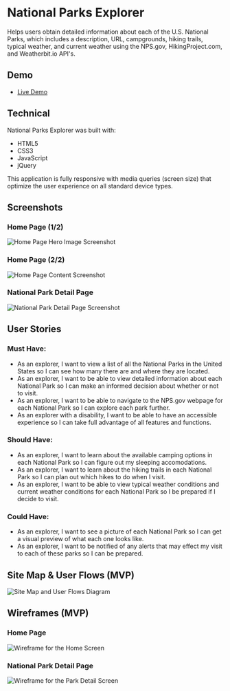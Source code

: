 # National Parks Explorer
Helps users obtain detailed information about each of the U.S. National Parks, which includes a description, URL, campgrounds, hiking trails, typical weather, and current weather using the NPS.gov, HikingProject.com, and Weatherbit.io API's.

## Demo

- [Live Demo](https://staycruzin.github.io/national-parks-explorer/)

## Technical

National Parks Explorer was built with:

- HTML5
- CSS3
- JavaScript
- jQuery

This application is fully responsive with media queries (screen size) that optimize the user experience on all standard device types.

## Screenshots
### Home Page (1/2)
![Home Page Hero Image Screenshot](https://imgur.com/o8EOZEN.png)

### Home Page (2/2)
![Home Page Content Screenshot](https://imgur.com/weYDt5z.png)

### National Park Detail Page
![National Park Detail Page Screenshot](https://imgur.com/QSeg6m6.png)

## User Stories
### Must Have:
- As an explorer, I want to view a list of all the National Parks in the United States so I can see how many there are and where they are located.
- As an explorer, I want to be able to view detailed information about each National Park so I can make an informed decision about whether or not to visit.
- As an explorer, I want to be able to navigate to the NPS.gov webpage for each National Park so I can explore each park further.
- As an explorer with a disability, I want to be able to have an accessible experience so I can take full advantage of all features and functions.
### Should Have:
- As an explorer, I want to learn about the available camping options in each National Park so I can figure out my sleeping accomodations.
- As an explorer, I want to learn about the hiking trails in each National Park so I can plan out which hikes to do when I visit.
- As an explorer, I want to be able to view typical weather conditions and current weather conditions for each National Park so I be prepared if I decide to visit.
### Could Have:
- As an explorer, I want to see a picture of each National Park so I can get a visual preview of what each one looks like. 
- As an explorer, I want to be notified of any alerts that may effect my visit to each of these parks so I can be prepared. 

## Site Map & User Flows (MVP)
![Site Map and User Flows Diagram](https://imgur.com/2RwjTt3.png)

## Wireframes (MVP)
### Home Page
![Wireframe for the Home Screen](https://imgur.com/8tWegnB.png)

### National Park Detail Page
![Wireframe for the Park Detail Screen](https://imgur.com/H3zEk3E.png)

